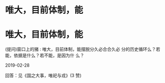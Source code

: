 # 唯大，目前体制，能

# 唯大，目前体制，能

(提问)窗口上的猪 : 唯大，目前体制，能摆脱分久必合合久必 分的历史循环么？若能，依据是什么？若不能，是因为什 么？

2019-02-28

回答：见《国之大事，唯祀与戎》(3 赞)